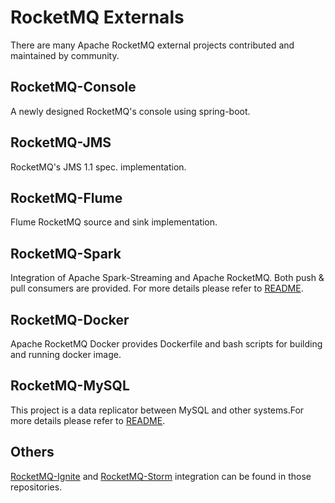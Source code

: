 # RocketMQ Externals

There are many Apache RocketMQ external projects contributed and maintained by community.

## RocketMQ-Console
A newly designed RocketMQ's console using spring-boot.

## RocketMQ-JMS
RocketMQ's JMS 1.1 spec. implementation.

## RocketMQ-Flume
Flume RocketMQ source and sink implementation.


## RocketMQ-Spark

Integration of Apache Spark-Streaming and Apache RocketMQ. Both push & pull consumers are provided. For more details please refer to [README](https://github.com/apache/incubator-rocketmq-externals/tree/master/rocketmq-spark).

## RocketMQ-Docker
Apache RocketMQ Docker provides Dockerfile and bash scripts for building and running docker image.

## RocketMQ-MySQL
This project is a data replicator between MySQL and other systems.For more details please refer to [README](https://github.com/apache/incubator-rocketmq-externals/tree/master/rocketmq-mysql).

## Others
[RocketMQ-Ignite](https://github.com/apache/ignite/tree/master/modules/rocketmq) and [RocketMQ-Storm](https://github.com/apache/storm/tree/master/external/storm-rocketmq) integration can be found in those repositories.
